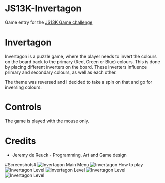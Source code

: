 JS13K-Invertagon
======================

Game entry for the [JS13K Game challenge](http://js13kgames.com/)

# Invertagon #
Invertagon is a puzzle game, where the player needs to invert the colours on the board back to the primary (Red, Green or Blue) colours. This is done by placing different inverters on the board. These inverters influence primary and secondary colours, as well as each other.

The theme was reversed and I decided to take a spin on that and go for inversing colours.

# Controls #
The game is played with the mouse only.

# Credits #
* Jeremy de Reuck - Programming, Art and Game design

#Screenshots#
![Invertagon Main Menu](http://gaming.pixelreactor.co.za/invertagon/screenshots/01_MainMenu.png "Invertagon Main Menu")
![Invertagon How to play](http://gaming.pixelreactor.co.za/invertagon/screenshots/02_HowToPlay.png "Invertagon How to play")
![Invertagon Level](http://gaming.pixelreactor.co.za/invertagon/screenshots/08_Level.png "Invertagon Level")
![Invertagon Level](http://gaming.pixelreactor.co.za/invertagon/screenshots/09_Level.png "Invertagon Level")
![Invertagon Level](http://gaming.pixelreactor.co.za/invertagon/screenshots/12_Level.png "Invertagon Level")
![Invertagon Level](http://gaming.pixelreactor.co.za/invertagon/screenshots/15_Level.png "Invertagon Level")
